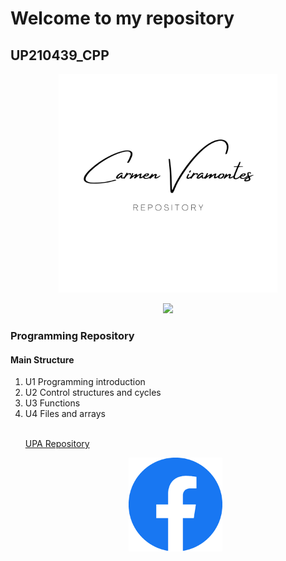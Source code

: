 <h1> Welcome to my repository
<h2> UP210439_CPP</h1>
<p align="center">
<img src="/imagenes/logop.png" width="350">
<p align="center">
<a href="https://upa.edu.mx/">
<img src="/imagenes/iUPA.png" width="200">
<a/>
<p/>
<h3>Programming Repository</h2>
<h4>Main Structure</h3>
<ol>
<li>U1 Programming introduction</li>
<li>U2 Control structures and cycles</li>
<li>U3 Functions</li>
<li>U4 Files and arrays</li>
<br>
<p>
<a href="https://github.com/UPA-ISC/ProgramacionCpp"> UPA Repository</a>
</p>
<p align="center">
<a href="https://www.facebook.com/carmen.viramontes.71/about_details">
<img src="/imagenes/fc.png" width="150">
<a/>

